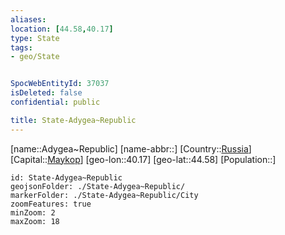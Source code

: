 ```yaml
---
aliases: 
location: [44.58,40.17]
type: State
tags:
- geo/State


SpocWebEntityId: 37037
isDeleted: false
confidential: public

title: State-Adygea~Republic
---
```

[name::Adygea~Republic]
[name-abbr::]
[Country::[Russia](geo/Continent/Europe/Russia.md)]
[Capital::[Maykop](geo/Continent/Europe/Russia/City/Maykop.md)]
[geo-lon::40.17]
[geo-lat::44.58]
[Population::]



```leaflet
id: State-Adygea~Republic
geojsonFolder: ./State-Adygea~Republic/
markerFolder: ./State-Adygea~Republic/City
zoomFeatures: true 
minZoom: 2 
maxZoom: 18
```


